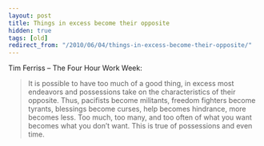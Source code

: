 ```yaml
---
layout: post
title: Things in excess become their opposite
hidden: true
tags: [old]
redirect_from: "/2010/06/04/things-in-excess-become-their-opposite/"
---
```


Tim Ferriss – The Four Hour Work Week:

> It is possible to have too much of a good thing, in excess most endeavors and possessions take on the characteristics of their opposite. Thus, pacifists become militants, freedom fighters become tyrants, blessings become curses, help becomes hindrance, more becomes less. Too much, too many, and too often of what you want becomes what you don’t want. This is true of possessions and even time.

